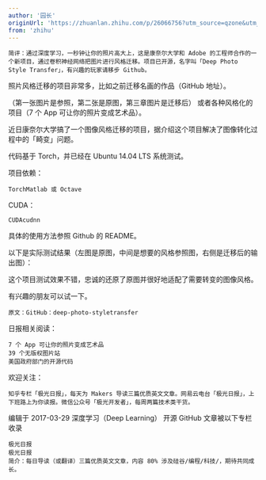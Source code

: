 ```yaml
---
author: '园长'
originUrl: 'https://zhuanlan.zhihu.com/p/26066756?utm_source=qzone&utm_medium=social'
from: 'zhihu'
---
```

    简评：通过深度学习，一秒钟让你的照片高大上，这是康奈尔大学和 Adobe 的工程师合作的一个新项目，通过卷积神经网络把图片进行风格迁移。项目已开源，名字叫「Deep Photo Style Transfer」，有兴趣的玩家请移步 Github。

照片风格迁移的项目非常多，比如之前迁移名画的作品（GitHub 地址）。

（第一张图片是参照，第二张是原图，第三章图片是迁移后）
或者各种风格化的项目（7 个 App 可让你的照片变成艺术品）。

近日康奈尔大学搞了一个图像风格迁移的项目，据介绍这个项目解决了图像转化过程中的「畸变」问题。

代码基于 Torch，并已经在 Ubuntu 14.04 LTS 系统测试。

项目依赖：

    TorchMatlab 或 Octave

CUDA：

    CUDAcudnn

具体的使用方法参照 Github 的 README。

以下是实际测试结果（左图是原图，中间是想要的风格参照图，右侧是迁移后的输出图）：

这个项目测试效果不错，忠诚的还原了原图并很好地适配了需要转变的图像风格。

有兴趣的朋友可以试一下。

    原文：GitHub：deep-photo-styletransfer


日报相关阅读：

    7 个 App 可让你的照片变成艺术品
    39 个无版权图片站
    美国政府部门的开源代码


欢迎关注：

    知乎专栏「极光日报」，每天为 Makers 导读三篇优质英文文章。网易云电台「极光日报」，上下班路上为你读报。微信公众号「极光开发者」，每周两篇技术类干货。

编辑于 2017-03-29
深度学习（Deep Learning）
开源
GitHub
文章被以下专栏收录

    极光日报
    极光日报
    简介：每日导读（或翻译）三篇优质英文文章，内容 80% 涉及硅谷/编程/科技/，期待共同成长。
